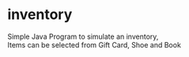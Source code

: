 # inventory
Simple Java Program to simulate an inventory,  
Items can be selected from Gift Card, Shoe and Book 
